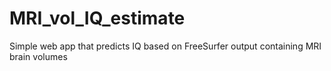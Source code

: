 # MRI_vol_IQ_estimate
Simple web app that predicts IQ based on FreeSurfer output containing MRI brain volumes
